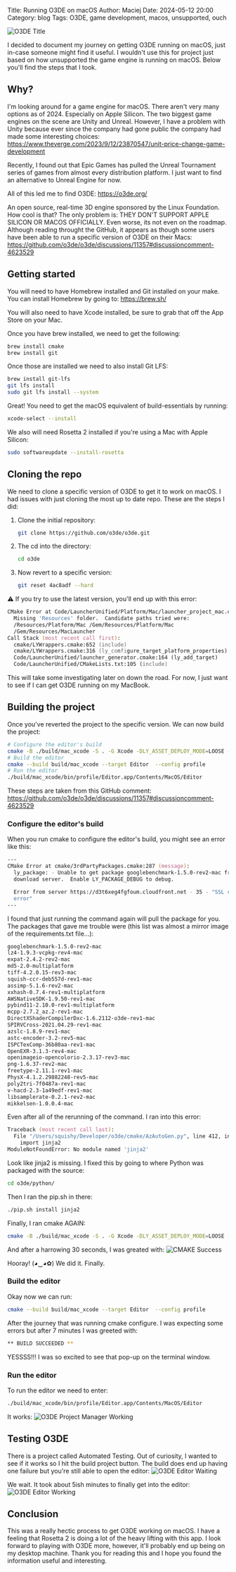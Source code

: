 Title: Running O3DE on macOS
Author: Maciej
Date: 2024-05-12 20:00
Category: blog
Tags: O3DE, game development, macos, unsupported, ouch

![O3DE Title]({static}/img/o3de_editor_title.png)

I decided to document my journey on getting O3DE running on macOS, just in-case someone might find it useful. I wouldn't use this for project just based on how unsupported the game engine is running on macOS. Below you'll find the steps that I took.


## Why?
I'm looking around for a game engine for macOS. There aren't very many options as of 2024. Especially on Apple Silicon. 
The two biggest game engines on the scene are Unity and Unreal. However, I have a problem with Unity because ever since the
company had gone public the company had made some interesting choices:
https://www.theverge.com/2023/9/12/23870547/unit-price-change-game-development

Recently, I found out that Epic Games has pulled the Unreal Tournament series of games from almost every distribution platform. I just 
want to find an alternative to Unreal Engine for now. 

All of this led me to find O3DE: https://o3de.org/

An open source, real-time 3D engine sponsored by the Linux Foundation. How cool is that? The only problem is:
THEY DON'T SUPPORT APPLE SILICON OR MACOS OFFICIALLY. Even worse, its not even on the roadmap. 
Although reading throught the GitHub, it appears as though some users have been able to run a specific version of O3DE on their Macs: https://github.com/o3de/o3de/discussions/11357#discussioncomment-4623529


## Getting started
You will need to have Homebrew installed and Git installed on your make. You can install Homebrew by going to: https://brew.sh/

You will also need to have Xcode installed, be sure to grab that off the App Store on your Mac.

Once you have brew installed, we need to get the following:
```zsh
brew install cmake
brew install git
```

Once those are installed we need to also install Git LFS:
```zsh
brew install git-lfs
git lfs install
sudo git lfs install --system
```

Great! You need to get the macOS equivalent of build-essentials by running:
```zsh
xcode-select --install
```

We also will need Rosetta 2 installed if you're using a Mac with Apple Silicon:
```zsh
sudo softwareupdate --install-rosetta
```


## Cloning the repo
We need to clone a specific version of O3DE to get it to work on macOS. I had issues with just cloning the most up to date repo.
These are the steps I did:
1. Clone the initial repository:
   ```zsh
   git clone https://github.com/o3de/o3de.git
   ```
2. The cd into the directory:
   ```zsh
   cd o3de
   ```
3. Now revert to a specific version:
   ```zsh
   git reset 4ac8adf --hard
   ```

⚠️ If you try to use the latest version, you'll end up with this error:
```zsh
CMake Error at Code/LauncherUnified/Platform/Mac/launcher_project_mac.cmake:26 (message):
  Missing 'Resources' folder.  Candidate paths tried were:
  /Resources/Platform/Mac /Gem/Resources/Platform/Mac
  /Gem/Resources/MacLauncher
Call Stack (most recent call first):
  cmake/LYWrappers.cmake:652 (include)
  cmake/LYWrappers.cmake:316 (ly_configure_target_platform_properties)
  Code/LauncherUnified/launcher_generator.cmake:164 (ly_add_target)
  Code/LauncherUnified/CMakeLists.txt:105 (include)
```
This will take some investigating later on down the road. For now, I just want to see if I can get O3DE running on my MacBook.

## Building the project
Once you've reverted the project to the specific version. We can now build the project:
```zsh
# Configure the editor's build
cmake -B ./build/mac_xcode -S . -G Xcode -DLY_ASSET_DEPLOY_MODE=LOOSE -DLY_ASSET_DEPLOY_ASSET_TYPE=mac
# Build the editor
cmake --build build/mac_xcode --target Editor  --config profile
# Run the editor
./build/mac_xcode/bin/profile/Editor.app/Contents/MacOS/Editor
```
These steps are taken from this GitHub comment: https://github.com/o3de/o3de/discussions/11357#discussioncomment-4623529

### Configure the editor's build
When you run cmake to configure the editor's build, you might see an error like this:
```zsh
---
CMake Error at cmake/3rdPartyPackages.cmake:287 (message):
  ly_package: - Unable to get package googlebenchmark-1.5.0-rev2-mac from any
  download server.  Enable LY_PACKAGE_DEBUG to debug.

  Error from server https://d3t6xeg4fgfoum.cloudfront.net - 35 - "SSL connect
  error"
---
```
I found that just running the command again will pull the package for you.
The packages that gave me trouble were (this list was almost a mirror image of the requirements.txt file...):
```zsh
googlebenchmark-1.5.0-rev2-mac
lz4-1.9.3-vcpkg-rev4-mac
expat-2.4.2-rev2-mac
md5-2.0-multiplatform
tiff-4.2.0.15-rev3-mac
squish-ccr-deb557d-rev1-mac
assimp-5.1.6-rev2-mac
xxhash-0.7.4-rev1-multiplatform
AWSNativeSDK-1.9.50-rev1-mac
pybind11-2.10.0-rev1-multiplatform
mcpp-2.7.2_az.2-rev1-mac
DirectXShaderCompilerDxc-1.6.2112-o3de-rev1-mac
SPIRVCross-2021.04.29-rev1-mac
azslc-1.8.9-rev1-mac
astc-encoder-3.2-rev5-mac
ISPCTexComp-36b80aa-rev1-mac
OpenEXR-3.1.3-rev4-mac
openimageio-opencolorio-2.3.17-rev3-mac
png-1.6.37-rev2-mac
freetype-2.11.1-rev1-mac
PhysX-4.1.2.29882248-rev5-mac
poly2tri-7f0487a-rev1-mac
v-hacd-2.3-1a49edf-rev1-mac
libsamplerate-0.2.1-rev2-mac
mikkelsen-1.0.0.4-mac
```

Even after all of the rerunning of the command. I ran into this error:
```zsh
Traceback (most recent call last):
  File "/Users/squishy/Developer/o3de/cmake/AzAutoGen.py", line 412, in <module>
    import jinja2
ModuleNotFoundError: No module named 'jinja2'
```
Look like jinja2 is missing. I fixed this by going to where Python was packaged with the source:
```zsh
cd o3de/python/
```

Then I ran the pip.sh in there:
```zsh
./pip.sh install jinja2
```

Finally, I ran cmake AGAIN:
```zsh
cmake -B ./build/mac_xcode -S . -G Xcode -DLY_ASSET_DEPLOY_MODE=LOOSE -DLY_ASSET_DEPLOY_ASSET_TYPE=mac
```
And after a harrowing 30 seconds, I was greated with:
![CMAKE Success]({static}/img/o3de_cmake_terminal.png)

Hooray! (◕‿◕✿)
We did it. Finally.

### Build the editor
Okay now we can run:
```zsh
cmake --build build/mac_xcode --target Editor  --config profile
```

After the journey that was running cmake configure. I was expecting some errors but after 7 minutes I was greeted with:
```zsh
** BUILD SUCCEEDED **
```

YESSSS!!! I was so excited to see that pop-up on the terminal window. 

### Run the editor
To run the editor we need to enter:
```zsh
./build/mac_xcode/bin/profile/Editor.app/Contents/MacOS/Editor
```

It works:
![O3DE Project Manager Working]({static}/img/o3de_project_manager_success.png)


## Testing O3DE
There is a project called Automated Testing. Out of curiosity, I wanted to see if it works so I hit the build project button. The build does end up having one failure but you're still able to open the editor:
![O3DE Editor Waiting]({static}/img/o3de_editor.png)


We wait. It took about 5ish minutes to finally get into the editor:
![O3DE Editor Working]({static}/img/o3de_editor_working.png)


## Conclusion
This was a really hectic process to get O3DE working on macOS. I have a feeling that Rosetta 2 is doing a lot of the heavy lifting with this app. I look forward to playing with O3DE more, however, it'll probably end up being on my desktop machine. Thank you for reading this and I hope you found the information useful and interesting. 
